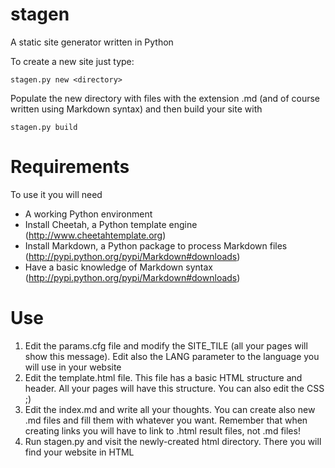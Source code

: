 stagen
======

A static site generator written in Python

To create a new site just type:

	
	stagen.py new <directory>

Populate the new directory with files with the extension .md (and of course written using Markdown syntax) and then build your site with


	stagen.py build

Requirements
============

To use it you will need

* A working Python environment
* Install Cheetah, a Python template engine (http://www.cheetahtemplate.org)
* Install Markdown, a Python package to process Markdown files (http://pypi.python.org/pypi/Markdown#downloads)
* Have a basic knowledge of Markdown syntax (http://pypi.python.org/pypi/Markdown#downloads)

Use
===

1. Edit the params.cfg file and modify the SITE_TILE (all your pages will show this message). Edit also the LANG parameter to the language you will use in your website
2. Edit the template.html file. This file has a basic HTML structure and header. All your pages will have this structure. You can also edit the CSS ;)
3. Edit the index.md and write all your thoughts. You can create also new .md files and fill them with whatever you want. Remember that when creating links you will have to link to .html result files, not .md files!
4. Run stagen.py and visit the newly-created html directory. There you will find your website in HTML